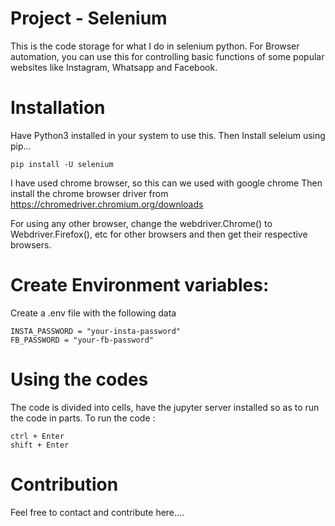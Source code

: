 # Project - Selenium
 This is the code storage for what I do in selenium python.
 For Browser automation, you can use this for controlling basic functions of some popular websites like Instagram, Whatsapp and Facebook.

# Installation
 Have Python3 installed in your system to use this.
 Then Install seleium using pip...
 ```
 pip install -U selenium
 ```

 I have used chrome browser, so this can we used with google chrome
 Then install the chrome browser driver from https://chromedriver.chromium.org/downloads

 For using any other browser, change the webdriver.Chrome() to Webdriver.Firefox(), etc for other browsers and then get their respective browsers.

# Create Environment variables:
 Create a .env file with the following data
 ```
 INSTA_PASSWORD = "your-insta-password"
 FB_PASSWORD = "your-fb-password"
 ```

# Using the codes
 The code is divided into cells, have the jupyter server installed so as to run the code in parts.
 To run the code :
 ```
 ctrl + Enter
 shift + Enter
 ```

# Contribution
 Feel free to contact and contribute here....
